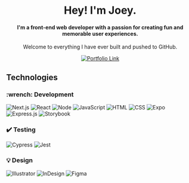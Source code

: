 <h1 align="center">Hey! I'm Joey.</h1>
<h4 align="center">I'm a front-end web developer with a passion for creating fun and memorable user experiences.</h4>
<p align="center">Welcome to everything I have ever built and pushed to GitHub.</p>

<div align="center" display="flex">
  <a href="https://www.joey-nip.com/">
    <img alt="Portfolio Link" title="Link" target="_blank" src="https://img.shields.io/badge/Portfolio-%23519578">
  </a>
</div>

<h2>Technologies</h2>
<div display="flex">
  <div>
      <h3>:wrench: Development</h3>
        <div display="flex">
          <img alt="Next.js" src="https://img.shields.io/badge/Next-black?style=for-the-badge&logo=next.js&logoColor=white">
          <img alt="React" src="https://img.shields.io/badge/react-%2320232a.svg?style=for-the-badge&logo=react&logoColor=%2361DAFB">
          <img alt="Node" src="https://img.shields.io/badge/node.js-6DA55F?style=for-the-badge&logo=node.js&logoColor=white">
          <img alt="JavaScript" src="https://img.shields.io/badge/javascript-%23323330.svg?style=for-the-badge&logo=javascript&logoColor=%23F7DF1E">
          <img alt="HTML" src="https://img.shields.io/badge/html5-%23E34F26.svg?style=for-the-badge&logo=html5&logoColor=white">     
          <img alt="CSS" src="https://img.shields.io/badge/css3-%231572B6.svg?style=for-the-badge&logo=css3&logoColor=white">
          <img alt="Expo" src="https://img.shields.io/badge/expo-1C1E24?style=for-the-badge&logo=expo&logoColor=#D04A37">
          <img alt="Express.js" src="https://img.shields.io/badge/express.js-%23404d59.svg?style=for-the-badge&logo=express&logoColor=%2361DAFB">
          <img alt="Storybook" src="https://img.shields.io/badge/-Storybook-FF4785?style=for-the-badge&logo=storybook&logoColor=white">
        </div>
  </div>
    <div>
      <h3>✔️ Testing</h3>
        <div display="flex">
          <img alt="Cypress" src="https://img.shields.io/badge/-cypress-%23E5E5E5?style=for-the-badge&logo=cypress&logoColor=058a5e">
          <img alt="Jest" src="https://img.shields.io/badge/-jest-%23C21325?style=for-the-badge&logo=jest&logoColor=white">
        </div>
  </div>
    <div>
      <h3>💡 Design</h3>
        <div display="flex">
          <img alt="Illustrator" src="https://img.shields.io/badge/adobe%20illustrator-%23FF9A00.svg?style=for-the-badge&logo=adobe%20illustrator&logoColor=white">
          <img alt="InDesign" src="https://img.shields.io/badge/Adobe%20InDesign-49021F?style=for-the-badge&logo=adobeindesign&logoColor=white">
          <img alt="Figma" src="https://img.shields.io/badge/figma-%23F24E1E.svg?style=for-the-badge&logo=figma&logoColor=white">
      </div>
  </div>
</div>
